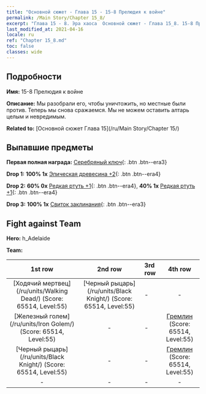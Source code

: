 ```yaml
---
title: "Основной сюжет - Глава 15 - 15-8 Прелюдия к войне"
permalink: /Main Story/Chapter 15_8/
excerpt: "Глава 15 - 8. Эра хаоса  Основной сюжет - Глава 15_8. 15-8 Прелюдия к войне"
last_modified_at: 2021-04-16
locale: ru
ref: "Chapter 15_8.md"
toc: false
classes: wide
---
```


## Подробности

 **Имя:** 15-8 Прелюдия к войне

 **Описание:** Мы разобрали его, чтобы уничтожить, но местные были против. Теперь мы снова сражаемся. Мы не можем оставить алтарь целым и невредимым.

 **Related to:** [Основной сюжет Глава 15](/ru/Main Story/Chapter 15/)

## Выпавшие предметы

 **Первая полная награда:** [Серебряный ключ](/ru/Items/con_693/){: .btn .btn--era3}

 **Drop 1:** **100% 1x** [Эпическая древесина +2](/ru/Items/mat_48/){: .btn .btn--era4}

 **Drop 2:** **60% 0x** [Редкая ртуть +1](/ru/Items/mat_42/){: .btn .btn--era4}, **40% 1x** [Редкая ртуть +1](/ru/Items/mat_42/){: .btn .btn--era4}

 **Drop 3:** **100% 1x** [Свиток заклинания](/ru/Items/con_694/){: .btn .btn--era3}


## Fight against Team
 **Hero:** h_Adelaide

 **Team:**


  | 1st row | 2nd row | 3rd row | 4th row |
  |:----:|:----:|:----|:----:|
  | [Ходячий мертвец](/ru/units/Walking Dead/) (Score: 65514, Level:55)  | [Черный рыцарь](/ru/units/Black Knight/) (Score: 65514, Level:55)  | - | - |
  | [Железный голем](/ru/units/Iron Golem/) (Score: 65514, Level:55)  | - | - | [Гремлин](/ru/units/Gremlin/) (Score: 65514, Level:55)  |
  | [Черный рыцарь](/ru/units/Black Knight/) (Score: 65514, Level:55)  | - | - | [Гремлин](/ru/units/Gremlin/) (Score: 65514, Level:55)  |
  | - | - | - | - |


